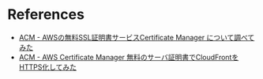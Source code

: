



# References

+ [ACM - AWSの無料SSL証明書サービスCertificate Manager について調べてみた](http://dev.classmethod.jp/cloud/aws/check_acm_specification/)
+ [ACM - AWS Certificate Manager 無料のサーバ証明書でCloudFrontをHTTPS化してみた](http://dev.classmethod.jp/cloud/aws/acm-cloudfront-ssl/)
